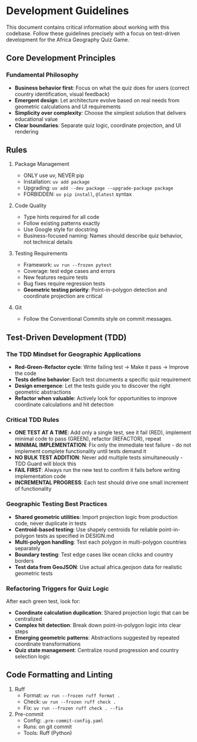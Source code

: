 # Development Guidelines

This document contains critical information about working with this codebase.
Follow these guidelines precisely with a focus on test-driven development for the Africa Geography Quiz Game.

## Core Development Principles

### Fundamental Philosophy
- **Business behavior first**: Focus on what the quiz does for users (correct country identification, visual feedback)
- **Emergent design**: Let architecture evolve based on real needs from geometric calculations and UI requirements
- **Simplicity over complexity**: Choose the simplest solution that delivers educational value
- **Clear boundaries**: Separate quiz logic, coordinate projection, and UI rendering

## Rules

1. Package Management
   - ONLY use uv, NEVER pip
   - Installation: `uv add package`
   - Upgrading: `uv add --dev package --upgrade-package package`
   - FORBIDDEN: `uv pip install`, `@latest` syntax

2. Code Quality
   - Type hints required for all code
   - Follow existing patterns exactly
   - Use Google style for docstring
   - Business-focused naming: Names should describe quiz behavior, not technical details

3. Testing Requirements
   - Framework: `uv run --frozen pytest`
   - Coverage: test edge cases and errors
   - New features require tests
   - Bug fixes require regression tests
   - **Geometric testing priority**: Point-in-polygon detection and coordinate projection are critical

4. Git
   - Follow the Conventional Commits style on commit messages.

## Test-Driven Development (TDD)

### The TDD Mindset for Geographic Applications
- **Red-Green-Refactor cycle**: Write failing test → Make it pass → Improve the code
- **Tests define behavior**: Each test documents a specific quiz requirement
- **Design emergence**: Let the tests guide you to discover the right geometric abstractions
- **Refactor when valuable**: Actively look for opportunities to improve coordinate calculations and hit detection

### Critical TDD Rules
- **ONE TEST AT A TIME**: Add only a single test, see it fail (RED), implement minimal code to pass (GREEN), refactor (REFACTOR), repeat
- **MINIMAL IMPLEMENTATION**: Fix only the immediate test failure - do not implement complete functionality until tests demand it
- **NO BULK TEST ADDITION**: Never add multiple tests simultaneously - TDD Guard will block this
- **FAIL FIRST**: Always run the new test to confirm it fails before writing implementation code
- **INCREMENTAL PROGRESS**: Each test should drive one small increment of functionality

### Geographic Testing Best Practices
- **Shared geometric utilities**: Import projection logic from production code, never duplicate in tests
- **Centroid-based testing**: Use shapely centroids for reliable point-in-polygon tests as specified in DESIGN.md
- **Multi-polygon handling**: Test each polygon in multi-polygon countries separately
- **Boundary testing**: Test edge cases like ocean clicks and country borders
- **Test data from GeoJSON**: Use actual africa.geojson data for realistic geometric tests

### Refactoring Triggers for Quiz Logic
After each green test, look for:
- **Coordinate calculation duplication**: Shared projection logic that can be centralized
- **Complex hit detection**: Break down point-in-polygon logic into clear steps
- **Emerging geometric patterns**: Abstractions suggested by repeated coordinate transformations
- **Quiz state management**: Centralize round progression and country selection logic

## Code Formatting and Linting

1. Ruff
   - Format: `uv run --frozen ruff format .`
   - Check: `uv run --frozen ruff check .`
   - Fix: `uv run --frozen ruff check . --fix`
2. Pre-commit
   - Config: `.pre-commit-config.yaml`
   - Runs: on git commit
   - Tools: Ruff (Python)
